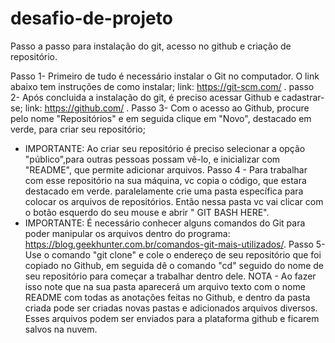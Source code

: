 # desafio-de-projeto
Passo a passo para instalação do git, acesso no github e criação de repositório.

Passo 1- Primeiro de tudo é necessário instalar o Git no computador. O link abaixo tem instruções de como instalar;
link: https://git-scm.com/ .
passo 2- Após concluida a instalação do git, é preciso acessar Github e cadastrar-se;
link: https://github.com/ . 
Passo 3- Com o acesso ao Github, procure pelo nome "Repositórios" e em seguida clique em  "Novo", destacado em verde, para criar seu repositório;
* IMPORTANTE: Ao criar seu repositório é preciso selecionar a opção "público",para outras pessoas possam vê-lo, e inicializar com "README", que permite adicionar arquivos.
Passo 4 - Para trabalhar com esse repositório na sua máquina, vc copia o código, que estara destacado em verde. paralelamente crie uma pasta específica para colocar os arquivos de repositórios. Então nessa pasta vc vai clicar com o botão esquerdo do seu mouse e abrir " GIT BASH HERE".
* IMPORTANTE: É necessário conhecer alguns comandos do Git para poder manipular os arquivos dentro do programa: https://blog.geekhunter.com.br/comandos-git-mais-utilizados/.
Passo 5-  Use o comando "git clone" e cole o endereço de seu repositório que foi copiado no Github, em seguida dê o comando "cd" seguido do nome de seu repositório para começar a trabalhar dentro dele.
NOTA - Ao fazer isso note que na sua pasta aparecerá um arquivo texto com o nome README com todas as anotações feitas no Github, e dentro da pasta criada pode ser criadas novas pastas e adicionados arquivos diversos. Esses arquivos podem ser enviados para a plataforma github e ficarem salvos na nuvem.
